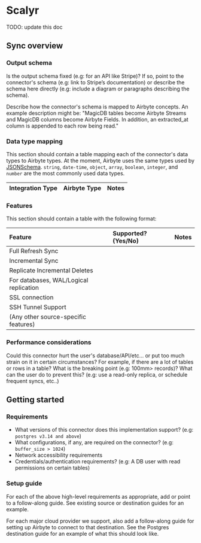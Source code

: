 # Scalyr

TODO: update this doc

## Sync overview

### Output schema

Is the output schema fixed (e.g: for an API like Stripe)? If so, point to the connector's schema (e.g: link to Stripe’s documentation) or describe the schema here directly (e.g: include a diagram or paragraphs describing the schema).

Describe how the connector's schema is mapped to Airbyte concepts. An example description might be: "MagicDB tables become Airbyte Streams and MagicDB columns become Airbyte Fields. In addition, an extracted\_at column is appended to each row being read."

### Data type mapping

This section should contain a table mapping each of the connector's data types to Airbyte types. At the moment, Airbyte uses the same types used by [JSONSchema](https://json-schema.org/understanding-json-schema/reference/index.html). `string`, `date-time`, `object`, `array`, `boolean`, `integer`, and `number` are the most commonly used data types.

| Integration Type | Airbyte Type | Notes |
| :--- | :--- | :--- |


### Features

This section should contain a table with the following format:

| Feature | Supported?(Yes/No) | Notes |
| :--- | :--- | :--- |
| Full Refresh Sync |  |  |
| Incremental Sync |  |  |
| Replicate Incremental Deletes |  |  |
| For databases, WAL/Logical replication |  |  |
| SSL connection |  |  |
| SSH Tunnel Support |  |  |
| (Any other source-specific features) |  |  |

### Performance considerations

Could this connector hurt the user's database/API/etc... or put too much strain on it in certain circumstances? For example, if there are a lot of tables or rows in a table? What is the breaking point (e.g: 100mm&gt; records)? What can the user do to prevent this? (e.g: use a read-only replica, or schedule frequent syncs, etc..)

## Getting started

### Requirements

* What versions of this connector does this implementation support? (e.g: `postgres v3.14 and above`)
* What configurations, if any, are required on the connector? (e.g: `buffer_size > 1024`)
* Network accessibility requirements
* Credentials/authentication requirements? (e.g: A  DB user with read permissions on certain tables)

### Setup guide

For each of the above high-level requirements as appropriate, add or point to a follow-along guide. See existing source or destination guides for an example.

For each major cloud provider we support, also add a follow-along guide for setting up Airbyte to connect to that destination. See the Postgres destination guide for an example of what this should look like.
